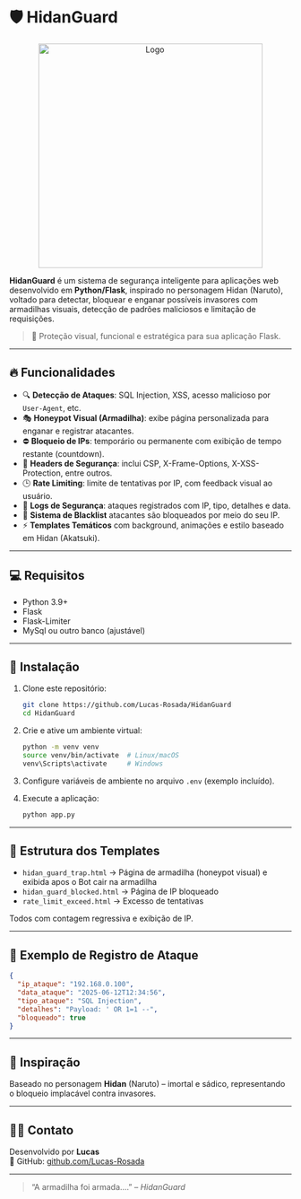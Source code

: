 # 🛡️ HidanGuard

<p align="center">
   <img src="https://i.postimg.cc/m2pYdRFY/Hidan-Guard.png" width="400" height="400" alt="Logo"/> 
</p>

**HidanGuard** é um sistema de segurança inteligente para aplicações web desenvolvido em **Python/Flask**, inspirado no personagem Hidan (Naruto), voltado para detectar, bloquear e enganar possíveis invasores com armadilhas visuais, detecção de padrões maliciosos e limitação de requisições.

> 🚨 Proteção visual, funcional e estratégica para sua aplicação Flask.

---

## 🔥 Funcionalidades

- 🔍 **Detecção de Ataques**: SQL Injection, XSS, acesso malicioso por `User-Agent`, etc.
- 🎭 **Honeypot Visual (Armadilha)**: exibe página personalizada para enganar e registrar atacantes.
- ⛔ **Bloqueio de IPs**: temporário ou permanente com exibição de tempo restante (countdown).
- 🧠 **Headers de Segurança**: inclui CSP, X-Frame-Options, X-XSS-Protection, entre outros.
- 🕒 **Rate Limiting**: limite de tentativas por IP, com feedback visual ao usuário.
- 💾 **Logs de Segurança**: ataques registrados com IP, tipo, detalhes e data.
- 🧠 **Sistema de Blacklist** atacantes são bloqueados por meio do seu IP.
- ⚡️ **Templates Temáticos** com background, animações e estilo baseado em Hidan (Akatsuki).

---

## 💻 Requisitos

- Python 3.9+
- Flask
- Flask-Limiter
- MySql ou outro banco (ajustável)

---

## 🚀 Instalação

1. Clone este repositório:
   ```bash
   git clone https://github.com/Lucas-Rosada/HidanGuard
   cd HidanGuard
   ```

2. Crie e ative um ambiente virtual:
   ```bash
   python -m venv venv
   source venv/bin/activate  # Linux/macOS
   venv\Scripts\activate     # Windows
   ```

3. Configure variáveis de ambiente no arquivo `.env` (exemplo incluído).

4. Execute a aplicação:
   ```bash
   python app.py
   ```

---

## 🧪 Estrutura dos Templates

- `hidan_guard_trap.html` → Página de armadilha (honeypot visual) e exibida apos o Bot cair na armadilha
- `hidan_guard_blocked.html` → Página de IP bloqueado
- `rate_limit_exceed.html` → Excesso de tentativas

Todos com contagem regressiva e exibição de IP.

---

## 📂 Exemplo de Registro de Ataque

```json
{
  "ip_ataque": "192.168.0.100",
  "data_ataque": "2025-06-12T12:34:56",
  "tipo_ataque": "SQL Injection",
  "detalhes": "Payload: ' OR 1=1 --",
  "bloqueado": true
}
```

---

## 🧠 Inspiração

Baseado no personagem **Hidan** (Naruto) – imortal e sádico, representando o bloqueio implacável contra invasores.

---

## 🙋‍♂️ Contato

Desenvolvido por **Lucas**  
📧 GitHub: [github.com/Lucas-Rosada](https://github.com/Lucas-Rosada)

---

> “A armadilha foi armada....” – *HidanGuard*
